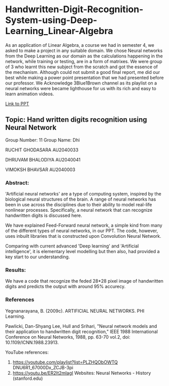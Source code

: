 # Handwritten-Digit-Recognition-System-using-Deep-Learning_Linear-Algebra
As an application of Linear Algebra, a course we had in semester 4, we asked to make a project in any suitable domain. We chose Neural networks from the Deep Learning as our domain as the calculations happening in the network, while training or testing, are in a form of matrixes. We were group of 3 who learnt this new subject from the scratch and got the essence of the mechanism. Although could not submit a good final report, me did our best while making a power point presentation that we had presented before our professor. We Acknowledge 3Blue1Brown channel as its playlist on a neural networks were became lighthouse for us with its rich and easy to learn animation videos.


[Link to PPT](https://github.com/tankotkirn/Handwritten-Digit-Recognition-System-using-Deep-Learning_Linear-Algebra/blob/main/FinalPPT.pptx)
## Topic: Hand written digits recognition using Neural Network
Group Number: 11
Group Name: Dhi

RUCHIT GHODASARA AU2040033

DHRUVAM BHALODIYA AU2040041

VIMOKSH BHAVSAR AU2040003


### Abstract:

'Artificial neural networks' are a type of 
computing system, inspired by the biological neural structures 
of the brain. A range of neural networks has been in use across 
the disciplines due to their ability to model real-life nonlinear 
processes. Specifically, a neural network that can recognize 
handwritten digits is discussed here.

We have explained Feed-Forward neural network, a simple kind from many of the different types of neural networks, in our PPT. The code, however, uses inbuilt libraries that is constructed upon Convolution Neural Network.

Comparing with current advanced 'Deep learning' and 'Artificial intelligence', it is elementary level modelling but then also, had provided a key start to our understanding.



### Results:

We have a code that recognize the feded 28*28 pixel image of handwritten digits and predicts the output with around 95% accurecy.

### References

Yegnanarayana, B. (2009c). ARTIFICIAL NEURAL 
NETWORKS. PHI Learning. 

Pawlicki, Dan-Shyang Lee, Hull and Srihari, "Neural 
network models and their application to handwritten digit 
recognition," IEEE 1988 International Conference on Neural 
Networks, 1988, pp. 63-70 vol.2, doi: 
10.1109/ICNN.1988.23913.

YouTube references: 

1. https://youtube.com/playlist?list=PLZHQObOWTQ 
DNU6R1_67000Dx_ZCJB-3pi
2. https://youtu.be/ER2It2mIagI
Websites: 
Neural Networks - History (stanford.edu)
